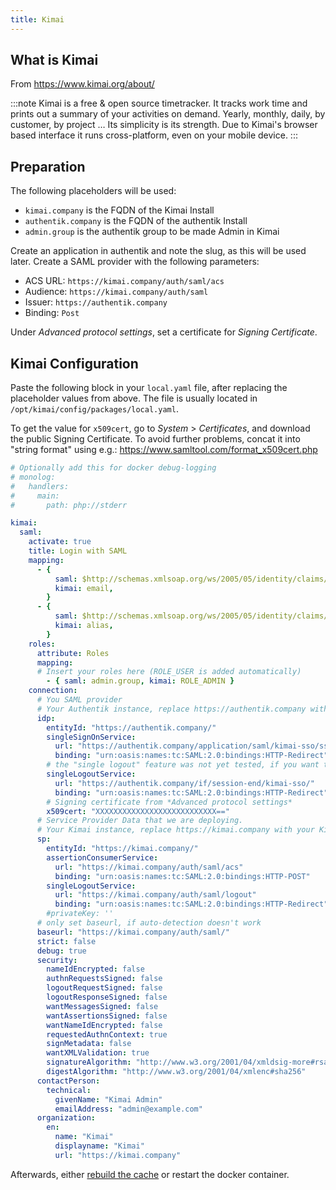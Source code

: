 ```yaml
---
title: Kimai
---
```


## What is Kimai

From https://www.kimai.org/about/

:::note
Kimai is a free & open source timetracker. It tracks work time and prints out a summary of your activities on demand. Yearly, monthly, daily, by customer, by project … Its simplicity is its strength. Due to Kimai's browser based interface it runs cross-platform, even on your mobile device.
:::

## Preparation

The following placeholders will be used:

- `kimai.company` is the FQDN of the Kimai Install
- `authentik.company` is the FQDN of the authentik Install
- `admin.group` is the authentik group to be made Admin in Kimai

Create an application in authentik and note the slug, as this will be used later. Create a SAML provider with the following parameters:

- ACS URL: `https://kimai.company/auth/saml/acs`
- Audience: `https://kimai.company/auth/saml`
- Issuer: `https://authentik.company`
- Binding: `Post`

Under *Advanced protocol settings*, set a certificate for *Signing Certificate*.

## Kimai Configuration

Paste the following block in your `local.yaml` file, after replacing the placeholder values from above. The file is usually located in `/opt/kimai/config/packages/local.yaml`.

To get the value for `x509cert`, go to *System* > *Certificates*, and download the public Signing Certificate. To avoid further problems, concat it into "string format" using e.g.: https://www.samltool.com/format_x509cert.php

```yaml
# Optionally add this for docker debug-logging
# monolog:
#   handlers:
#     main:
#       path: php://stderr

kimai:
  saml:
    activate: true
    title: Login with SAML
    mapping:
      - {
          saml: $http://schemas.xmlsoap.org/ws/2005/05/identity/claims/emailaddress,
          kimai: email,
        }
      - {
          saml: $http://schemas.xmlsoap.org/ws/2005/05/identity/claims/name,
          kimai: alias,
        }
    roles:
      attribute: Roles
      mapping:
      # Insert your roles here (ROLE_USER is added automatically)
        - { saml: admin.group, kimai: ROLE_ADMIN }
    connection:
      # You SAML provider
      # Your Authentik instance, replace https://authentik.company with your authentik URL
      idp:
        entityId: "https://authentik.company/"
        singleSignOnService:
          url: "https://authentik.company/application/saml/kimai-sso/sso/binding/redirect/"
          binding: "urn:oasis:names:tc:SAML:2.0:bindings:HTTP-Redirect"
        # the "single logout" feature was not yet tested, if you want to help, please let me know!
        singleLogoutService:
          url: "https://authentik.company/if/session-end/kimai-sso/"
          binding: "urn:oasis:names:tc:SAML:2.0:bindings:HTTP-Redirect"
        # Signing certificate from *Advanced protocol settings*
        x509cert: "XXXXXXXXXXXXXXXXXXXXXXXXXXX=="
      # Service Provider Data that we are deploying.
      # Your Kimai instance, replace https://kimai.company with your Kimai URL
      sp:
        entityId: "https://kimai.company/"
        assertionConsumerService:
          url: "https://kimai.company/auth/saml/acs"
          binding: "urn:oasis:names:tc:SAML:2.0:bindings:HTTP-POST"
        singleLogoutService:
          url: "https://kimai.company/auth/saml/logout"
          binding: "urn:oasis:names:tc:SAML:2.0:bindings:HTTP-Redirect"
        #privateKey: ''
      # only set baseurl, if auto-detection doesn't work
      baseurl: "https://kimai.company/auth/saml/"
      strict: false
      debug: true
      security:
        nameIdEncrypted: false
        authnRequestsSigned: false
        logoutRequestSigned: false
        logoutResponseSigned: false
        wantMessagesSigned: false
        wantAssertionsSigned: false
        wantNameIdEncrypted: false
        requestedAuthnContext: true
        signMetadata: false
        wantXMLValidation: true
        signatureAlgorithm: "http://www.w3.org/2001/04/xmldsig-more#rsa-sha256"
        digestAlgorithm: "http://www.w3.org/2001/04/xmlenc#sha256"
      contactPerson:
        technical:
          givenName: "Kimai Admin"
          emailAddress: "admin@example.com"
      organization:
        en:
          name: "Kimai"
          displayname: "Kimai"
          url: "https://kimai.company"

```

Afterwards, either [rebuild the cache](https://www.kimai.org/documentation/cache.html) or restart the docker container.
